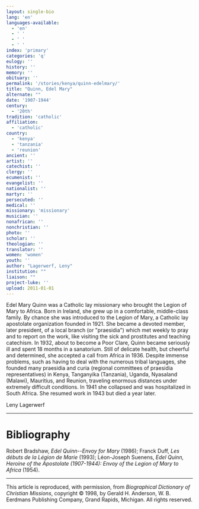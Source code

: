 ```yaml
---
layout: single-bio
lang: 'en'
languages-available:
  - 'en'
  - ' '
  - ' '
  - ' '
index: 'primary'
categories: 'q'
eulogy: ''
history: ''
memory: ''
obituary: ''
permalink: '/stories/kenya/quinn-edelmary/'
title: "Quinn, Edel Mary"
alternate: ""
date: '1907-1944'
century:
  - '20th'
tradition: 'catholic'
affiliation:
  - 'catholic'
country:
  - 'kenya'
  - 'tanzania'
  - 'reunion'
ancient: ''
artist: ''
catechist: ''
clergy: ''
ecumenist: ''
evangelist: ''
nationalist: ''
martyr: ''
persecuted: ''
medical: ''
missionary: 'missionary'
musician: ''
nonafrican: ''
nonchristian: ''
photo: ''
scholar: ''
theologian: ''
translator: ''
women: 'women'
youth: ''
author: "Lagerwerf, Leny"
institution: ""
liaison: ""
project-luke: ''
upload: 2011-01-01
---
```




Edel Mary Quinn was a Catholic lay missionary who brought the Legion of Mary to Africa. Born in Ireland, she grew up in a comfortable, middle-class family. By chance she was introduced to the Legion of Mary, a Catholic lay apostolate organization founded in 1921. She became a devoted member, later president, of a local branch (or "praesidia") which met weekly to pray and to report on the work, like visiting the sick and prostitutes and teaching catechism. In 1932, about to become a Poor Clare, Quinn became seriously ill and spent 18 months in a sanatorium. Still of delicate health, but cheerful and determined, she accepted a call from Africa in 1936. Despite immense problems, such as having to deal with the numerous tribal languages, she founded many praesidia and curia (regional committees of praesidia representatives) in Kenya, Tanganyika (Tanzania), Uganda, Nyasaland (Malawi), Mauritius, and Reunion, traveling enormous distances under extremely difficult conditions. In 1941 she collapsed and was hospitalized in South Africa. She resumed work in 1943 but died a year later.

Leny Lagerwerf

---

# Bibliography

Robert Bradshaw, *Edel Quinn--Envoy for Mary* (1986); Franck Duff, *Les débuts de la Légion de Marie* (1993); Léon-Joseph Suenens, *Edel Quinn, Heroine of the Apostolate (1907-1944): Envoy of the Legion of Mary to Africa* (1954).

---

This article is reproduced, with permission, from *Biographical Dictionary of Christian Missions*, copyright © 1998, by Gerald H. Anderson, W. B. Eerdmans Publishing Company, Grand Rapids, Michigan. All rights reserved.
